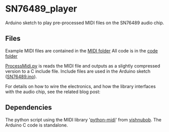 # SN76489_player
Arduino sketch to play pre-processed MIDI files on the SN76489 audio chip.

## Files
Example MIDI files are contained in the [MIDI folder](https://github.com/shepherdingelectrons/SN76489_player/tree/master/MIDI)
All code is in the [code folder](https://github.com/shepherdingelectrons/SN76489_player/tree/master/code)

[ProcessMidi.py](https://github.com/shepherdingelectrons/SN76489_player/blob/master/code/ProcessMidi.py) is reads the MIDI file and outputs as a slightly compressed version to a C include file. Include files are used in the Arduino sketch ([SN76489.ino](https://github.com/shepherdingelectrons/SN76489_player/blob/master/code/SN76489.ino)).

For details on how to wire the electronics, and how the library interfaces with the audio chip, see the related blog post: 

## Dependencies
The python script using the MIDI library '[python-midi](https://github.com/vishnubob/python-midi)' from [vishnubob](https://github.com/vishnubob).
The Arduino C code is standalone.
